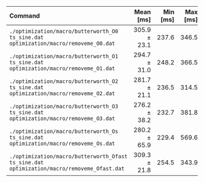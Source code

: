 | Command | Mean [ms] | Min [ms] | Max [ms] | Relative |
|:---|---:|---:|---:|---:|
| `./optimization/macro/butterworth_O0 ts_sine.dat optimization/macro/removeme_O0.dat` | 305.9 ± 23.1 | 237.6 | 346.5 | 1.11 ± 0.17 |
| `./optimization/macro/butterworth_O1 ts_sine.dat optimization/macro/removeme_O1.dat` | 294.7 ± 31.0 | 248.2 | 366.5 | 1.07 ± 0.19 |
| `./optimization/macro/butterworth_O2 ts_sine.dat optimization/macro/removeme_O2.dat` | 281.7 ± 21.1 | 236.5 | 314.5 | 1.02 ± 0.16 |
| `./optimization/macro/butterworth_O3 ts_sine.dat optimization/macro/removeme_O3.dat` | 276.2 ± 38.2 | 232.7 | 381.8 | 1.00 |
| `./optimization/macro/butterworth_Os ts_sine.dat optimization/macro/removeme_Os.dat` | 280.2 ± 65.9 | 229.4 | 569.6 | 1.01 ± 0.28 |
| `./optimization/macro/butterworth_Ofast ts_sine.dat optimization/macro/removeme_Ofast.dat` | 309.3 ± 21.8 | 254.5 | 343.9 | 1.12 ± 0.17 |
